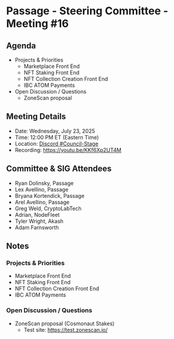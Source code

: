 # Passage - Steering Committee - Meeting #16

## Agenda
- Projects & Priorities
  - Marketplace Front End
  - NFT Staking Front End
  - NFT Collection Creation Front End
  - IBC ATOM Payments
- Open Discussion / Questions
  - ZoneScan proposal

## Meeting Details
- Date: Wednesday, July 23, 2025
- Time: 12:00 PM ET (Eastern Time)
- Location: [Discord #Council-Stage](https://discord.gg/passage)
- Recording: https://youtu.be/KKf6Xp2UT4M

## Committee & SIG Attendees
- Ryan Dolinsky, Passage
- Lex Avellino, Passage
- Bryana Kortendick, Passage
- Arel Avellino, Passage
- Greg Weld, CryptoLabTech
- Adrian, NodeFleet
- Tyler Wright, Akash
- Adam Farnsworth

##  Notes
### Projects & Priorities
- Marketplace Front End 
- NFT Staking Front End
- NFT Collection Creation Front End
- IBC ATOM Payments

### Open Discussion / Questions
- ZoneScan proposal (Cosmonaut Stakes)
  - Test site: https://test.zonescan.io/
